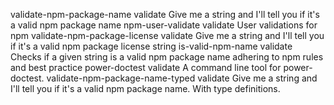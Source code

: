 validate-npm-package-name	validate	Give me a string and I'll tell you if it's a valid npm package name
npm-user-validate	validate	User validations for npm
validate-npm-package-license	validate	Give me a string and I'll tell you if it's a valid npm package license string
is-valid-npm-name	validate	Checks if a given string is a valid npm package name adhering to npm rules and best practice
power-doctest	validate	A command line tool for power-doctest.
validate-npm-package-name-typed	validate	Give me a string and I'll tell you if it's a valid npm package name. With type definitions.
